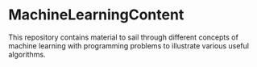 # MachineLearningContent
This repository contains material to sail through different concepts of machine learning with programming problems to illustrate various useful algorithms.
